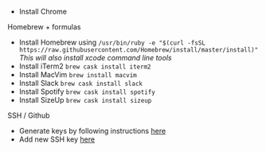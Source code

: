 - Install Chrome

Homebrew + formulas
- Install Homebrew using `/usr/bin/ruby -e "$(curl -fsSL https://raw.githubusercontent.com/Homebrew/install/master/install)"` *This will also install xcode command line tools*
- Install iTerm2 `brew cask install iterm2`
- Install MacVim `brew install macvim`
- Install Slack `brew cask install slack`
- Install Spotify `brew cask install spotify`
- Install SizeUp `brew cask install sizeup`

SSH / Github
- Generate keys by following instructions [here](https://help.github.com/articles/generating-a-new-ssh-key-and-adding-it-to-the-ssh-agent/)
- Add new SSH key [here](https://github.com/settings/keys)
